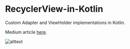 # RecyclerView-in-Kotlin
Custom Adapter and ViewHolder implementations in Kotlin.

Medium article [here](https://medium.com/@hinchman_amanda/working-with-recyclerview-in-android-kotlin-84a62aef94ec).

![alttext](https://github.com/ahinchman1/RecyclerView-in-Kotlin/blob/master/Android%20Architecture-Copy%20of%20RecyclerView.png)
